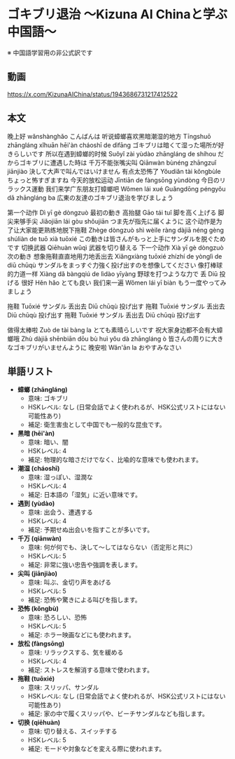 # ゴキブリ退治 〜Kizuna AI Chinaと学ぶ中国語〜
※ 中国語学習用の非公式訳です

## 動画
https://x.com/KizunaAIChina/status/1943686731217412522

## 本文

晚上好 wǎnshànghǎo こんばんは
听说蟑螂喜欢黑暗潮湿的地方 Tīngshuō zhāngláng xǐhuān hēi'àn cháoshī de dìfāng ゴキブリは暗くて湿った場所が好きらしいです
所以在遇到蟑螂的时候 Suǒyǐ zài yùdào zhāngláng de shíhou だからゴキブリに遭遇した時は
千万不能张嘴尖叫 Qiānwàn bùnéng zhāngzuǐ jiānjiào 決して大声で叫んではいけません
有点太恐怖了 Yǒudiǎn tài kǒngbùle ちょっと怖すぎますね
今天的放松运动 Jīntiān de fàngsōng yùndòng 今日のリラックス運動
我们来学广东朋友打蟑螂吧 Wǒmen lái xué Guǎngdōng péngyǒu dǎ zhāngláng ba 広東の友達のゴキブリ退治を学びましょう

第一个动作 Dì yī gè dòngzuò 最初の動き
高抬腿 Gāo tái tuǐ 脚を高く上げる
脚尖来够手尖 Jiǎojiān lái gòu shǒujiān つま先が指先に届くように
这个动作是为了让大家能更熟练地脱下拖鞋 Zhège dòngzuò shì wèile ràng dàjiā néng gèng shúliàn de tuō xià tuōxié この動きは皆さんがもっと上手にサンダルを脱ぐためです
切换武器 Qiēhuàn wǔqì 武器を切り替える
下一个动作 Xià yī gè dòngzuò 次の動き
想象拖鞋直直地用力地丢出去 Xiǎngxiàng tuōxié zhízhí de yònglì de diū chūqù サンダルをまっすぐ力強く投げ出すのを想像してください
像打棒球的力道一样 Xiàng dǎ bàngqiú de lìdào yīyàng 野球を打つような力で
丢 Diū 投げる
很好 Hěn hǎo とても良い
我们来一遍 Wǒmen lái yī biàn もう一度やってみましょう

拖鞋 Tuōxié サンダル
丢出去 Diū chūqù 投げ出す
拖鞋 Tuōxié サンダル
丢出去 Diū chūqù 投げ出す
拖鞋 Tuōxié サンダル
丢出去 Diū chūqù 投げ出す

做得太棒啦 Zuò de tài bàng la とても素晴らしいです
祝大家身边都不会有大蟑螂哦 Zhù dàjiā shēnbiān dōu bù huì yǒu dà zhāngláng ò 皆さんの周りに大きなゴキブリがいませんように
晚安啦 Wǎn'ān la おやすみなさい

## 単語リスト

* **蟑螂 (zhāngláng)**
  - 意味: ゴキブリ
  - HSKレベル: なし (日常会話でよく使われるが、HSK公式リストにはない可能性あり)
  - 補足: 衛生害虫として中国でも一般的な昆虫です。
* **黑暗 (hēi'àn)**
  - 意味: 暗い、闇
  - HSKレベル: 4
  - 補足: 物理的な暗さだけでなく、比喩的な意味でも使われます。
* **潮湿 (cháoshī)**
  - 意味: 湿っぽい、湿潤な
  - HSKレベル: 4
  - 補足: 日本語の「湿気」に近い意味です。
* **遇到 (yùdào)**
  - 意味: 出会う、遭遇する
  - HSKレベル: 4
  - 補足: 予期せぬ出会いを指すことが多いです。
* **千万 (qiānwàn)**
  - 意味: 何が何でも、決して〜してはならない（否定形と共に）
  - HSKレベル: 5
  - 補足: 非常に強い忠告や強調を表します。
* **尖叫 (jiānjiào)**
  - 意味: 叫ぶ、金切り声をあげる
  - HSKレベル: 5
  - 補足: 恐怖や驚きによる叫びを指します。
* **恐怖 (kǒngbù)**
  - 意味: 恐ろしい、恐怖
  - HSKレベル: 5
  - 補足: ホラー映画などにも使われます。
* **放松 (fàngsōng)**
  - 意味: リラックスする、気を緩める
  - HSKレベル: 4
  - 補足: ストレスを解消する意味で使われます。
* **拖鞋 (tuōxié)**
  - 意味: スリッパ、サンダル
  - HSKレベル: なし (日常会話でよく使われるが、HSK公式リストにはない可能性あり)
  - 補足: 家の中で履くスリッパや、ビーチサンダルなども指します。
* **切换 (qiēhuàn)**
  - 意味: 切り替える、スイッチする
  - HSKレベル: 5
  - 補足: モードや対象などを変える際に使われます。
